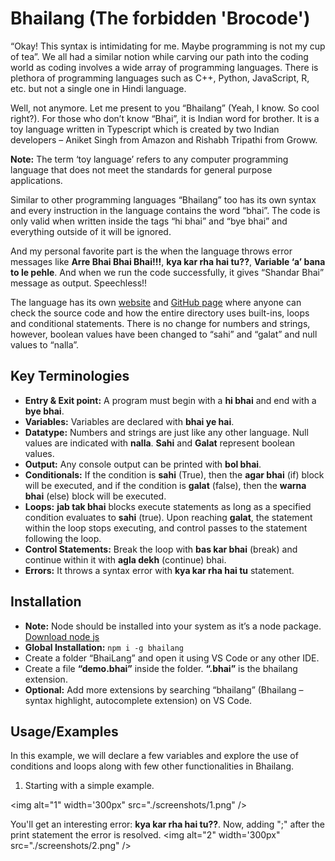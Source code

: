 
# Bhailang (The forbidden 'Brocode')


“Okay! This syntax is intimidating for me. Maybe programming is not my cup of tea”. We all had a similar notion while carving our path into the coding world as coding involves a wide array of programming languages. There is plethora of programming languages such as C++, Python, JavaScript, R, etc. but not a single one in Hindi language.

Well, not anymore. Let me present to you “Bhailang” (Yeah, I know. So cool right?). For those who don’t know “Bhai”, it is Indian word for brother. It is a toy language written in Typescript which is created by two Indian developers – Aniket Singh from Amazon and Rishabh Tripathi from Groww.

**Note:** The term ‘toy language’ refers to any computer programming language that does not meet the standards for general purpose applications.

Similar to other programming languages “Bhailang” too has its own syntax and every instruction in the language contains the word “bhai”. The code is only valid when written inside the tags “hi bhai” and “bye bhai” and everything outside of it will be ignored.

And my personal favorite part is the when the language throws error messages like **Arre Bhai Bhai Bhai!!!**, **kya kar rha hai tu??**, **Variable ‘a’ bana to le pehle**. And when we run the code successfully, it gives “Shandar Bhai” message as output. Speechless!! 

The language has its own [website](https://bhailang.js.org/) and [GitHub page](https://github.com/DulLabs/bhai-lang) where anyone can check the source code and how the entire directory uses built-ins, loops and conditional statements. There is no change for numbers and strings, however, boolean values have been changed to “sahi” and “galat” and null values to “nalla”.


## Key Terminologies

- **Entry & Exit point:** A program must begin with a **hi bhai** and end with a **bye bhai**. 
- **Variables:** Variables are declared with **bhai ye hai**.
- **Datatype:** Numbers and strings are just like any other language. Null values are indicated with **nalla**. **Sahi** and **Galat** represent boolean values.
- **Output:** Any console output can be printed with **bol bhai**.
- **Conditionals:** If the condition is **sahi** (True), then the **agar bhai** (if) block will be executed, and if the condition is **galat** (false), then the **warna bhai** (else)  block will be executed.
- **Loops:** **jab tak bhai** blocks execute statements as long as a specified condition evaluates to **sahi** (true). Upon reaching **galat**, the statement within the loop stops executing, and control passes to the statement following the loop.
- **Control Statements:** Break the loop with **bas kar bhai** (break) and continue within it with **agla dekh** (continue) bhai.
- **Errors:** It throws a syntax error with **kya kar rha hai tu** statement.


## Installation

-	**Note:** Node should be installed into your system as it’s a node package. [Download node js](https://nodejs.org/en/)
-	**Global Installation:** ```npm i -g bhailang```
-	Create a folder “BhaiLang” and open it using VS Code or any other IDE.
-	Create a file **“demo.bhai”** inside the folder. **“.bhai”** is the bhailang extension. 
-	**Optional:** Add more extensions by searching “bhailang” (Bhailang – syntax highlight, autocomplete extension) on VS Code.


## Usage/Examples

In this example, we will declare a few variables and explore the use of conditions and loops along with few other functionalities in Bhailang. 

1. Starting with a simple example. 
<!-- <img alt="1" width="30px" src="./img/python.png" hspace="8"/> -->
<img alt="1" width='300px" src="./screenshots/1.png" />

You'll get an interesting error: **kya kar rha hai tu??**. Now, adding ";" after the print statement the error is resolved.
<img alt="2" width='300px" src="./screenshots/2.png" />





